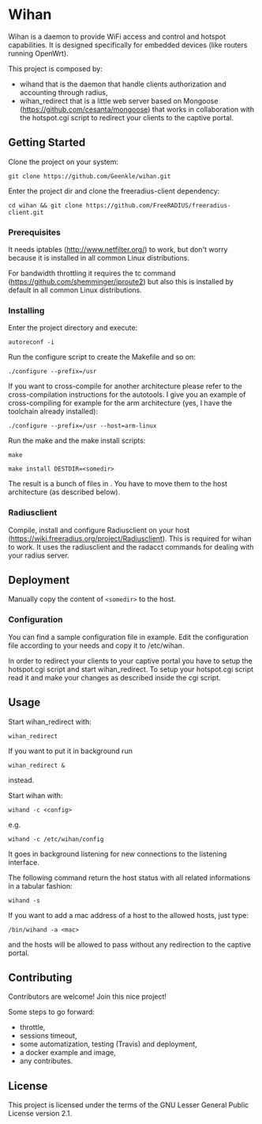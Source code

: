 # Wihan

Wihan is a daemon to provide WiFi access and control and hotspot capabilities. It is designed specifically for embedded devices (like routers running OpenWrt).

This project is composed by:

* wihand that is the daemon that handle clients authorization and accounting through radius,
* wihan_redirect that is a little web server based on Mongoose (https://github.com/cesanta/mongoose) that works in collaboration with the hotspot.cgi script to redirect your clients to the captive portal.

## Getting Started

Clone the project on your system:
```
git clone https://github.com/Geenkle/wihan.git
```

Enter the project dir and clone the freeradius-client dependency:
```
cd wihan && git clone https://github.com/FreeRADIUS/freeradius-client.git
```

### Prerequisites

It needs iptables (http://www.netfilter.org/) to work, but don't worry because it is installed in all common Linux distributions.

For bandwidth throttling it requires the tc command (https://github.com/shemminger/iproute2) but also this is installed by default in all common Linux distributions.

### Installing

Enter the project directory and execute:

```autoreconf -i```

Run the configure script to create the Makefile and so on:

```./configure --prefix=/usr```

If you want to cross-compile for another architecture please refer to the cross-compilation instructions for the autotools.
I give you an example of cross-compiling for example for the arm architecture (yes, I have the toolchain already installed):

```./configure --prefix=/usr --host=arm-linux```

Run the make and the make install scripts:

```make```

```make install DESTDIR=<somedir>```

The result is a bunch of files in <somedir>. You have to move them to the host architecture (as described below).

### Radiusclient

Compile, install and configure Radiusclient on your host (https://wiki.freeradius.org/project/Radiusclient). This is required for wihan to work. It uses the radiusclient and the radacct commands for dealing with your radius server.

## Deployment

Manually copy the content of ```<somedir>``` to the host.

### Configuration

You can find a sample configuration file in example.
Edit the configuration file according to your needs and copy it to /etc/wihan.

In order to redirect your clients to your captive portal you have to setup the hotspot.cgi script and start wihan_redirect.
To setup your hotspot.cgi script read it and make your changes as described inside the cgi script.

## Usage

Start wihan_redirect with:

```
wihan_redirect
```

If you want to put it in background run

```
wihan_redirect &
```

instead.

Start wihan with:

```wihand -c <config>```

e.g.

```
wihand -c /etc/wihan/config
```

It goes in background listening for new connections to the listening interface.

The following command return the host status with all related informations in a tabular fashion:
```
wihand -s
```

If you want to add a mac address of a host to the allowed hosts, just type:
```
/bin/wihand -a <mac>
```
and the hosts will be allowed to pass without any redirection to the captive portal.

## Contributing

Contributors are welcome! Join this nice project!

Some steps to go forward:
- throttle,
- sessions timeout,
- some automatization, testing (Travis) and deployment,
- a docker example and image,
- any contributes.

## License

This project is licensed under the terms of the GNU Lesser General Public License version 2.1.
